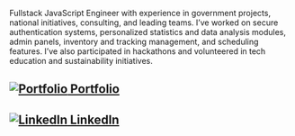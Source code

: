 Fullstack JavaScript Engineer with experience in government projects, national initiatives, consulting, and leading teams. I’ve worked on secure authentication systems, personalized statistics and data analysis modules, admin panels, inventory and tracking management, and scheduling features. I’ve also participated in hackathons and volunteered in tech education and sustainability initiatives. 

## [![Portfolio](https://img.icons8.com/color/18/000000/domain.png) Portfolio](https://kristophermt3z.netlify.app/)

## [![LinkedIn](https://img.icons8.com/color/18/000000/linkedin.png) LinkedIn](https://www.linkedin.com/in/kristophermt3z/)
